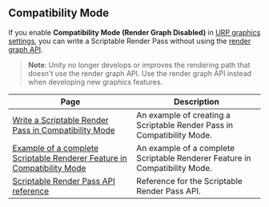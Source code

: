 ## Compatibility Mode

If you enable **Compatibility Mode (Render Graph Disabled)** in [URP graphics settings](urp-global-settings.md), you can write a Scriptable Render Pass without using the [render graph API](render-graph.md).

> **Note**: Unity no longer develops or improves the rendering path that doesn't use the render graph API. Use the render graph API instead when developing new graphics features.

|Page|Description|
|-|-|
|[Write a Scriptable Render Pass in Compatibility Mode](renderer-features/write-a-scriptable-render-pass.md)|An example of creating a Scriptable Render Pass in Compatibility Mode.|
|[Example of a complete Scriptable Renderer Feature in Compatibility Mode](renderer-features/create-custom-renderer-feature-compatibility-mode.md)|An example of a complete Scriptable Renderer Feature in Compatibility Mode.|
|[Scriptable Render Pass API reference](renderer-features/scriptable-renderer-features/scriptable-render-pass-reference.md)|Reference for the Scriptable Render Pass API.|
